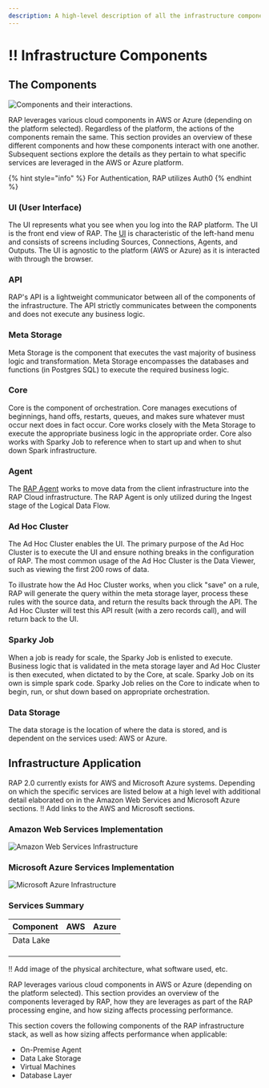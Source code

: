 ```yaml
---
description: A high-level description of all the infrastructure components powering RAP.
---
```


# !! Infrastructure Components

## The Components

![Components and their interactions.](../../.gitbook/assets/rap-components.png)

RAP leverages various cloud components in AWS or Azure \(depending on the platform selected\). Regardless of the platform, the actions of the components remain the same. This section provides an overview of these different components and how these components interact with one another. Subsequent sections explore the details as they pertain to what specific services are leveraged in the AWS or Azure platform.

{% hint style="info" %}
For Authentication, RAP utilizes Auth0
{% endhint %}

### UI \(User Interface\)

The UI represents what you see when you log into the RAP platform. The UI is the front end view of RAP. The [UI](../../logical-architecture-overview/user-interface.md#overview) is characteristic of the left-hand menu and consists of screens including Sources, Connections, Agents, and Outputs. The UI is agnostic to the platform \(AWS or Azure\) as it is interacted with through the browser.

### API

RAP's API is a lightweight communicator between all of the components of the infrastructure. The API strictly communicates between the components and does not execute any business logic.

### Meta Storage

Meta Storage is the component that executes the vast majority of business logic and transformation. Meta Storage encompasses the databases and functions \(in Postgres SQL\) to execute the required business logic. 

### Core

Core is the component of orchestration. Core manages executions of beginnings, hand offs, restarts, queues, and makes sure whatever must occur next does in fact occur. Core works closely with the Meta Storage to execute the appropriate business logic in the appropriate order. Core also works with Sparky Job to reference when to start up and when to shut down Spark infrastructure.

### Agent

The [RAP Agent](../../logical-architecture-overview/rap-agent.md#overview) works to move data from the client infrastructure into the RAP Cloud infrastructure. The RAP Agent is only utilized during the Ingest stage of the Logical Data Flow.

### Ad Hoc Cluster

The Ad Hoc Cluster enables the UI. The primary purpose of the Ad Hoc Cluster is to execute the UI and ensure nothing breaks in the configuration of RAP. The most common usage of the Ad Hoc Cluster is the Data Viewer, such as viewing the first 200 rows of data.

To illustrate how the Ad Hoc Cluster works, when you click "save" on a rule, RAP will generate the query within the meta storage layer, process these rules with the source data, and return the results back through the API. The Ad Hoc Cluster will test this API result \(with a zero records call\), and will return back to the UI. 

### Sparky Job

When a job is ready for scale, the Sparky Job is enlisted to execute. Business logic that is validated in the meta storage layer and Ad Hoc Cluster is then executed, when dictated to by the Core, at scale. Sparky Job on its own is simple spark code. Sparky Job relies on the Core to indicate when to begin, run, or shut down based on appropriate orchestration.

### Data Storage

The data storage is the location of where the data is stored, and is dependent on the services used: AWS or Azure.

## Infrastructure Application

RAP 2.0 currently exists for AWS and Microsoft Azure systems. Depending on which the specific services are listed below at a high level with additional detail elaborated on in the Amazon Web Services and Microsoft Azure sections. !! Add links to the AWS and Microsoft sections.

### Amazon Web Services Implementation

![Amazon Web Services Infrastructure](../../.gitbook/assets/rap-components-aws.png)

### Microsoft Azure Services Implementation

![Microsoft Azure Infrastructure](../../.gitbook/assets/rap-architecture-agent.png)

### Services Summary

| Component | AWS | Azure |
| :--- | :--- | :--- |
| Data Lake |  |  |
|  |  |  |
|  |  |  |
|  |  |  |







!! Add image of the physical architecture, what software used, etc.

RAP leverages various cloud components in AWS or Azure \(depending on the platform selected\).  This section provides an overview of the components leveraged by RAP, how they are leverages as part of the RAP processing engine, and how sizing affects processing performance.

This section covers the following components of the RAP infrastructure stack, as well as how sizing affects performance when applicable:

* On-Premise Agent
* Data Lake Storage
* Virtual Machines
* Database Layer

